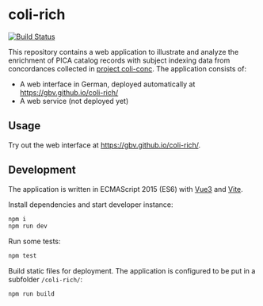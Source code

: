 # coli-rich

[![Build Status](https://travis-ci.org/gbv/coli-rich.svg?branch=master)](https://travis-ci.org/gbv/coli-rich)

This repository contains a web application to illustrate and analyze the enrichment of PICA catalog records with subject indexing data from concordances collected in [project coli-conc](https://coli-conc.gbv.de/). The application consists of:

* A web interface in German, deployed automatically at <https://gbv.github.io/coli-rich/>
* A web service (not deployed yet)

## Usage

Try out the web interface at <https://gbv.github.io/coli-rich/>.

## Development

The application is written in ECMAScript 2015 (ES6) with [Vue3] and [Vite].

[Vue3]: https://v3.vuejs.org/
[vite]: https://github.com/vitejs/vite#readme

Install dependencies and start developer instance:

~~~sh
npm i
npm run dev
~~~

Run some tests:

~~~sh
npm test
~~~

Build static files for deployment. The application is configured to be put in a subfolder `/coli-rich/`:

~~~sh
npm run build
~~~
